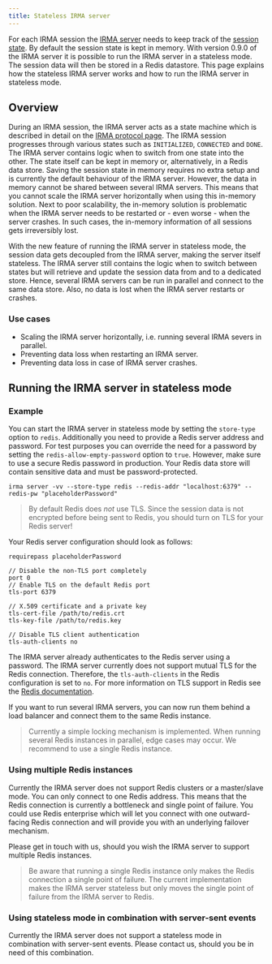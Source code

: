```yaml
---
title: Stateless IRMA server
---
```


For each IRMA session the [IRMA server](irma-server.md) needs to keep track of the [session state](irma-protocol#the-session-state). 
By default the session state is kept in memory. With version 0.9.0 of the IRMA server it is possible to run the IRMA server in a stateless mode. The session data will then be stored in a Redis datastore. This page explains how the stateless IRMA server works and how to run the IRMA server in stateless mode.

## Overview
During an IRMA session, the IRMA server acts as a state machine which is described in detail on the [IRMA protocol page](http://localhost:3000/docs/next/irma-protocol#the-session-state). The IRMA session progresses through various states such as `INITIALIZED`, `CONNECTED` and `DONE`. The IRMA server contains logic when to switch from one state into the other. The state itself can be kept in memory or, alternatively, in a Redis data store. Saving the session state in memory requires no extra setup and is currently the default behaviour of the IRMA server. However, the data in memory cannot be shared between several IRMA servers. This means that you cannot scale the IRMA server horizontally when using this in-memory solution. Next to poor scalability, the in-memory solution is problematic when the IRMA server needs to be restarted or - even worse - when the server crashes. In such cases, the in-memory information of all sessions gets irreversibly lost.

With the new feature of running the IRMA server in stateless mode, the session data gets decoupled from the IRMA server, making the server itself stateless. The IRMA server still contains the logic when to switch between states but will retrieve and update the session data from and to a dedicated store. Hence, several IRMA servers can be run in parallel and connect to the same data store. Also, no data is lost when the IRMA server restarts or crashes.

### Use cases
* Scaling the IRMA server horizontally, i.e. running several IRMA severs in parallel.
* Preventing data loss when restarting an IRMA server.
* Preventing data loss in case of IRMA server crashes.

## Running the IRMA server in stateless mode
### Example
You can start the IRMA server in stateless mode by setting the `store-type` option to `redis`. Additionally you need to provide a Redis server address and password. For test purposes you can override the need for a password by setting the `redis-allow-empty-password` option to `true`. However, make sure to use a secure Redis password in production. Your Redis data store will contain sensitive data and must be password-protected.

```
irma server -vv --store-type redis --redis-addr "localhost:6379" --redis-pw "placeholderPassword"
```

> By default Redis does _not_ use TLS. Since the session data is not encrypted before being sent to Redis, you should turn on TLS for your Redis server!

Your Redis server configuration should look as follows:
```
requirepass placeholderPassword

// Disable the non-TLS port completely
port 0
// Enable TLS on the default Redis port
tls-port 6379

// X.509 certificate and a private key
tls-cert-file /path/to/redis.crt
tls-key-file /path/to/redis.key

// Disable TLS client authentication
tls-auth-clients no
```

The IRMA server already authenticates to the Redis server using a password. The IRMA server currently does not support mutual TLS for the Redis connection. Therefore, the `tls-auth-clients` in the Redis configuration is set to `no`. For more information on TLS support in Redis see the [Redis documentation](https://redis.io/topics/encryption).

If you want to run several IRMA servers, you can now run them behind a load balancer and connect them to the same Redis instance.

> Currently a simple locking mechanism is implemented. When running several Redis instances in parallel, edge cases may occur. We recommend to use a single Redis instance.

### Using multiple Redis instances
Currently the IRMA server does not support Redis clusters or a master/slave mode. You can only connect to one Redis address. This means that the Redis connection is currently a bottleneck and single point of failure. You could use Redis enterprise which will let you connect with one outward-facing Redis connection and will provide you with an underlying failover mechanism.  

Please get in touch with us, should you wish the IRMA server to support multiple Redis instances.

> Be aware that running a single Redis instance only makes the Redis connection a single point of failure. The current implementation makes the IRMA server stateless but only moves the single point of failure from the IRMA server to Redis.

### Using stateless mode in combination with server-sent events
Currently the IRMA server does not support a stateless mode in combination with server-sent events. Please contact us, should you be in need of this combination.